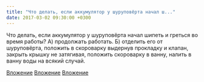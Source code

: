 ```yaml
---
title: "Что делать, если аккумулятор у шуруповёрта начал ш..."
date: 2017-03-02 09:30:00 +0300
---
```


Что делать, если аккумулятор у шуруповёрта начал шипеть и греться во время работы?
А) продолжать работать.
Б) отделить его от шуруповёрта, положить в скороварку выдернув прокладку и клапан, закрыть крышку не затягивая, положить скороварку в ванну, налить в ванну воды на всякий случай.


[Вложение](/assets/vk_photos/1/7-4ufVXU044.jpg)
[Вложение](/assets/vk_photos/2/1e0N7csQ6w0.jpg)
[Вложение](/assets/vk_photos/1/6wmoGK_aVMs.jpg)
